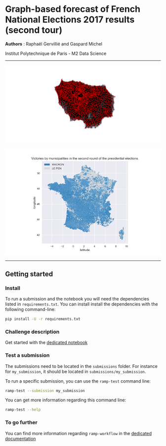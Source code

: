 # Graph-based forecast of French National Elections 2017 results (second tour)

**Authors** : Raphaël Gervillié and Gaspard Michel 

Institut Polytechnique de Paris - M2 Data Science

-----
![alt text](https://github.com/gasbas/graph-forecast-national-elections/blob/main/images/idf_centroids.png?raw=True)

![alt text](https://github.com/gasbas/graph-forecast-national-elections/blob/main/images/m2.png?raw=True)

----------
## Getting started
### Install

To run a submission and the notebook you will need the dependencies listed
in `requirements.txt`. You can install install the dependencies with the
following command-line:

```bash
pip install -U -r requirements.txt
```

### Challenge description

Get started with the [dedicated notebook](french_election_forecast_starting_kit.ipynb)


### Test a submission

The submissions need to be located in the `submissions` folder. For instance
for `my_submission`, it should be located in `submissions/my_submission`.

To run a specific submission, you can use the `ramp-test` command line:

```bash
ramp-test --submission my_submission
```

You can get more information regarding this command line:

```bash
ramp-test --help
```

### To go further

You can find more information regarding `ramp-workflow` in the
[dedicated documentation](https://paris-saclay-cds.github.io/ramp-docs/ramp-workflow/stable/using_kits.html)

